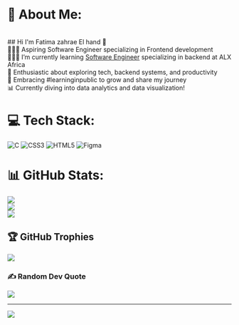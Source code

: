 # 💫 About Me:
<br> ## Hi I'm Fatima zahrae El hand 👋<br>👩🏻‍💻 Aspiring Software Engineer specializing in Frontend development<br/>👩🏻‍🎓 I’m currently learning [Software Engineer](https://www.alxafrica.com/) specializing in backend at ALX Africa<br/>🎨 Enthusiastic about exploring tech, backend systems, and productivity<br/>🌟 Embracing #learninginpublic to grow and share my journey<br/>📊 Currently diving into data analytics and data visualization!<br/>


# 💻 Tech Stack:
![C](https://img.shields.io/badge/c-%2300599C.svg?style=for-the-badge&logo=c&logoColor=white) ![CSS3](https://img.shields.io/badge/css3-%231572B6.svg?style=for-the-badge&logo=css3&logoColor=white) ![HTML5](https://img.shields.io/badge/html5-%23E34F26.svg?style=for-the-badge&logo=html5&logoColor=white) ![Figma](https://img.shields.io/badge/figma-%23F24E1E.svg?style=for-the-badge&logo=figma&logoColor=white)
# 📊 GitHub Stats:
![](https://github-readme-stats.vercel.app/api?username=parksomin72&theme=dark&hide_border=false&include_all_commits=true&count_private=true)<br/>
![](https://github-readme-streak-stats.herokuapp.com/?user=parksomin72&theme=dark&hide_border=false)<br/>
![](https://github-readme-stats.vercel.app/api/top-langs/?username=parksomin72&theme=dark&hide_border=false&include_all_commits=true&count_private=true&layout=compact)

## 🏆 GitHub Trophies
![](https://github-profile-trophy.vercel.app/?username=parksomin72&theme=radical&no-frame=false&no-bg=false&margin-w=4)

### ✍️ Random Dev Quote
![](https://quotes-github-readme.vercel.app/api?type=horizontal&theme=tokyonight)

---
[![](https://visitcount.itsvg.in/api?id=parksomin72&icon=0&color=0)](https://visitcount.itsvg.in)

<!-- Proudly created with GPRM ( https://gprm.itsvg.in ) -->
